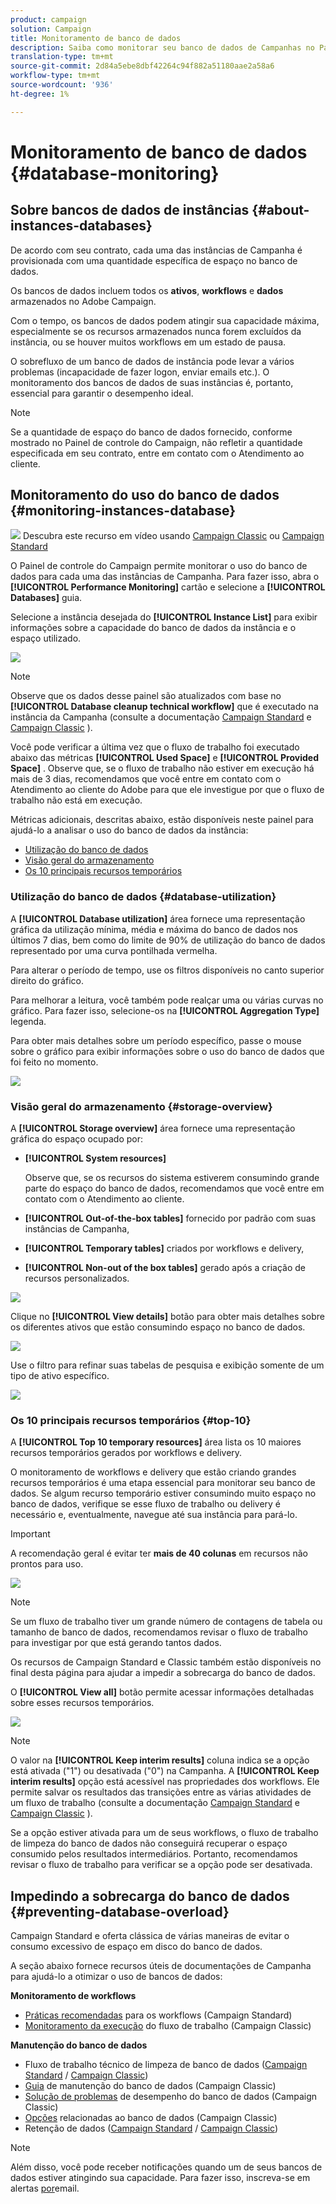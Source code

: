 ```yaml
---
product: campaign
solution: Campaign
title: Monitoramento de banco de dados
description: Saiba como monitorar seu banco de dados de Campanhas no Painel de controle do Campaign
translation-type: tm+mt
source-git-commit: 2d84a5ebe8dbf42264c94f882a51180aae2a58a6
workflow-type: tm+mt
source-wordcount: '936'
ht-degree: 1%

---
```



# Monitoramento de banco de dados {#database-monitoring}

## Sobre bancos de dados de instâncias {#about-instances-databases}

De acordo com seu contrato, cada uma das instâncias de Campanha é provisionada com uma quantidade específica de espaço no banco de dados.

Os bancos de dados incluem todos os **ativos**, **workflows** e **dados** armazenados no Adobe Campaign.

Com o tempo, os bancos de dados podem atingir sua capacidade máxima, especialmente se os recursos armazenados nunca forem excluídos da instância, ou se houver muitos workflows em um estado de pausa.

O sobrefluxo de um banco de dados de instância pode levar a vários problemas (incapacidade de fazer logon, enviar emails etc.). O monitoramento dos bancos de dados de suas instâncias é, portanto, essencial para garantir o desempenho ideal.

>[!NOTE]
>
>Se a quantidade de espaço do banco de dados fornecido, conforme mostrado no Painel de controle do Campaign, não refletir a quantidade especificada em seu contrato, entre em contato com o Atendimento ao cliente.

## Monitoramento do uso do banco de dados {#monitoring-instances-database}

![](assets/do-not-localize/how-to-video.png) Descubra este recurso em vídeo usando [Campaign Classic](https://experienceleague.adobe.com/docs/campaign-classic-learn/control-panel/performance-monitoring/monitoring-databases.html?lang=en#performance-monitoring) ou [Campaign Standard](https://experienceleague.adobe.com/docs/campaign-standard-learn/control-panel/performance-monitoring/monitoring-databases.html?lang=en#performance-monitoring)

O Painel de controle do Campaign permite monitorar o uso do banco de dados para cada uma das instâncias de Campanha. Para fazer isso, abra o **[!UICONTROL Performance Monitoring]** cartão e selecione a **[!UICONTROL Databases]** guia.

Selecione a instância desejada do **[!UICONTROL Instance List]** para exibir informações sobre a capacidade do banco de dados da instância e o espaço utilizado.

![](assets/databases_dashboard.png)

>[!NOTE]
>
>Observe que os dados desse painel são atualizados com base no **[!UICONTROL Database cleanup technical workflow]** que é executado na instância da Campanha (consulte a documentação [Campaign Standard](https://docs.adobe.com/help/en/campaign-standard/using/administrating/application-settings/technical-workflows.html#list-of-technical-workflows) e [Campaign Classic](https://docs.adobe.com/help/en/campaign-classic/using/monitoring-campaign-classic/data-processing/database-cleanup-workflow.html) ).
>
>Você pode verificar a última vez que o fluxo de trabalho foi executado abaixo das métricas **[!UICONTROL Used Space]** e **[!UICONTROL Provided Space]** . Observe que, se o fluxo de trabalho não estiver em execução há mais de 3 dias, recomendamos que você entre em contato com o Atendimento ao cliente do Adobe para que ele investigue por que o fluxo de trabalho não está em execução.

Métricas adicionais, descritas abaixo, estão disponíveis neste painel para ajudá-lo a analisar o uso do banco de dados da instância:

* [Utilização do banco de dados](../../performance-monitoring/using/database-monitoring.md#database-utilization)
* [Visão geral do armazenamento](../../performance-monitoring/using/database-monitoring.md#storage-overview)
* [Os 10 principais recursos temporários](../../performance-monitoring/using/database-monitoring.md#top-10)

### Utilização do banco de dados {#database-utilization}

A **[!UICONTROL Database utilization]** área fornece uma representação gráfica da utilização mínima, média e máxima do banco de dados nos últimos 7 dias, bem como do limite de 90% de utilização do banco de dados representado por uma curva pontilhada vermelha.

Para alterar o período de tempo, use os filtros disponíveis no canto superior direito do gráfico.

Para melhorar a leitura, você também pode realçar uma ou várias curvas no gráfico. Para fazer isso, selecione-os na **[!UICONTROL Aggregation Type]** legenda.

Para obter mais detalhes sobre um período específico, passe o mouse sobre o gráfico para exibir informações sobre o uso do banco de dados que foi feito no momento.

![](assets/databases_dashboard_detail.png)

### Visão geral do armazenamento {#storage-overview}

A **[!UICONTROL Storage overview]** área fornece uma representação gráfica do espaço ocupado por:

* **[!UICONTROL System resources]**

   Observe que, se os recursos do sistema estiverem consumindo grande parte do espaço do banco de dados, recomendamos que você entre em contato com o Atendimento ao cliente.

* **[!UICONTROL Out-of-the-box tables]** fornecido por padrão com suas instâncias de Campanha,
* **[!UICONTROL Temporary tables]** criados por workflows e delivery,
* **[!UICONTROL Non-out of the box tables]** gerado após a criação de recursos personalizados.

![](assets/database-storage-overview.png)

Clique no **[!UICONTROL View details]** botão para obter mais detalhes sobre os diferentes ativos que estão consumindo espaço no banco de dados.

![](assets/database-storage-details.png)

Use o filtro para refinar suas tabelas de pesquisa e exibição somente de um tipo de ativo específico.

![](assets/database-storage-overview-filter.png)

### Os 10 principais recursos temporários {#top-10}

A **[!UICONTROL Top 10 temporary resources]** área lista os 10 maiores recursos temporários gerados por workflows e delivery.

O monitoramento de workflows e delivery que estão criando grandes recursos temporários é uma etapa essencial para monitorar seu banco de dados. Se algum recurso temporário estiver consumindo muito espaço no banco de dados, verifique se esse fluxo de trabalho ou delivery é necessário e, eventualmente, navegue até sua instância para pará-lo.

>[!IMPORTANT]
>
>A recomendação geral é evitar ter **mais de 40 colunas** em recursos não prontos para uso.

![](assets/database-top10.png)

>[!NOTE]
>
>Se um fluxo de trabalho tiver um grande número de contagens de tabela ou tamanho de banco de dados, recomendamos revisar o fluxo de trabalho para investigar por que está gerando tantos dados.
>
>Os recursos de Campaign Standard e Classic também estão disponíveis no final desta página para ajudar a impedir a sobrecarga do banco de dados.

O **[!UICONTROL View all]** botão permite acessar informações detalhadas sobre esses recursos temporários.

![](assets/database-top10-view.png)

>[!NOTE]
>
>O valor na **[!UICONTROL Keep interim results]** coluna indica se a opção está ativada (&quot;1&quot;) ou desativada (&quot;0&quot;) na Campanha. A **[!UICONTROL Keep interim results]** opção está acessível nas propriedades dos workflows. Ele permite salvar os resultados das transições entre as várias atividades de um fluxo de trabalho (consulte a documentação [Campaign Standard](https://docs.adobe.com/content/help/en/campaign-standard/using/managing-processes-and-data/executing-a-workflow/managing-execution-options.html) e [Campaign Classic](https://docs.adobe.com/content/help/en/campaign-classic/using/automating-with-workflows/general-operation/workflow-best-practices.html#logs) ).
>
>Se a opção estiver ativada para um de seus workflows, o fluxo de trabalho de limpeza do banco de dados não conseguirá recuperar o espaço consumido pelos resultados intermediários. Portanto, recomendamos revisar o fluxo de trabalho para verificar se a opção pode ser desativada.

## Impedindo a sobrecarga do banco de dados {#preventing-database-overload}

Campaign Standard e oferta clássica de várias maneiras de evitar o consumo excessivo de espaço em disco do banco de dados.

A seção abaixo fornece recursos úteis de documentações de Campanha para ajudá-lo a otimizar o uso de bancos de dados:

**Monitoramento de workflows**

* [Práticas recomendadas](https://docs.adobe.com/content/help/pt-BR/campaign-standard/using/managing-processes-and-data/workflow-general-operation/best-practices-workflows.html) para os workflows (Campaign Standard)
* [Monitoramento da execução](https://docs.adobe.com/help/en/campaign-classic/using/automating-with-workflows/monitoring-workflows/monitoring-workflow-execution.html) do fluxo de trabalho (Campaign Classic)

**Manutenção do banco de dados**

* Fluxo de trabalho técnico de limpeza de banco de dados ([Campaign Standard](https://docs.adobe.com/help/en/campaign-standard/using/administrating/application-settings/technical-workflows.html#list-of-technical-workflows) / [Campaign Classic](https://docs.adobe.com/help/en/campaign-classic/using/monitoring-campaign-classic/data-processing/database-cleanup-workflow.html))
* [Guia](https://docs.adobe.com/content/help/en/campaign-classic/using/monitoring-campaign-classic/database-maintenance/recommendations.html) de manutenção do banco de dados (Campaign Classic)
* [Solução de problemas](https://docs.adobe.com/content/help/en/campaign-classic/using/monitoring-campaign-classic/troubleshooting/database-performances.html) de desempenho do banco de dados (Campaign Classic)
* [Opções](https://docs.adobe.com/help/en/campaign-classic/using/installing-campaign-classic/appendices/configuring-campaign-options.html#database) relacionadas ao banco de dados (Campaign Classic)
* Retenção de dados ([Campaign Standard](https://docs.adobe.com/help/en/campaign-standard/using/administrating/application-settings/data-retention.html) / [Campaign Classic](https://docs.adobe.com/help/en/campaign-classic/using/configuring-campaign-classic/data-model/data-model-best-practices.html#data-retention))

>[!NOTE]
>
>Além disso, você pode receber notificações quando um de seus bancos de dados estiver atingindo sua capacidade. Para fazer isso, inscreva-se em alertas [por](../../performance-monitoring/using/email-alerting.md)email.
